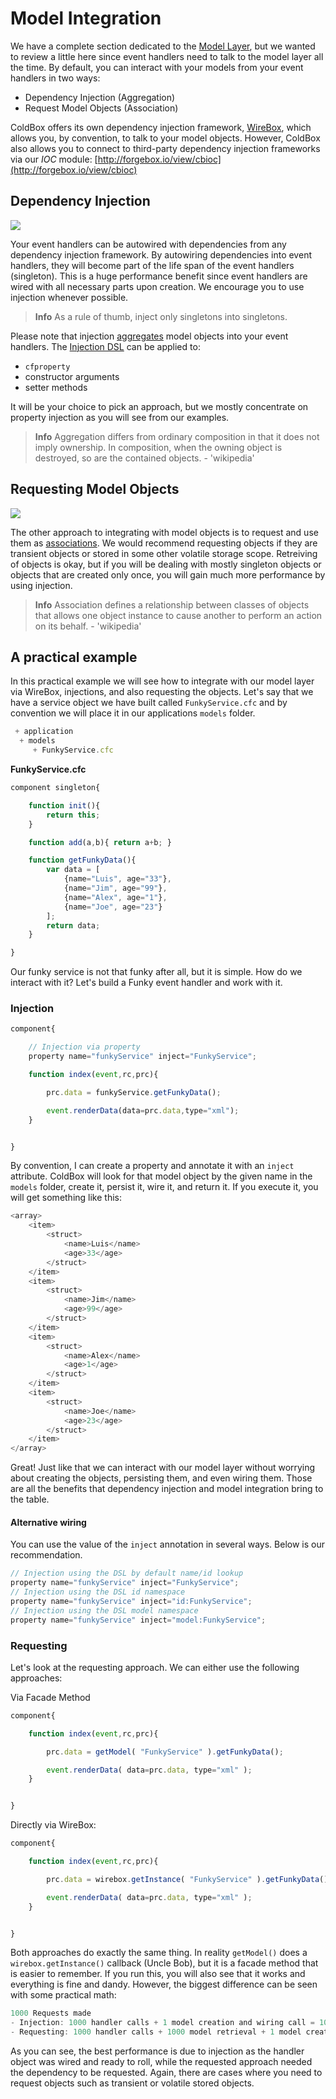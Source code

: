 # Model Integration

We have a complete section dedicated to the [Model Layer](../../models/), but we wanted to review a little here since event handlers need to talk to the model layer all the time. By default, you can interact with your models from your event handlers in two ways:

* Dependency Injection \(Aggregation\)
* Request Model Objects \(Association\)

ColdBox offers its own dependency injection framework, [WireBox](http://wirebox.ortusbooks.com), which allows you, by convention, to talk to your model objects. However, ColdBox also allows you to connect to third-party dependency injection frameworks via our _IOC_ module: [http://forgebox.io/view/cbioc](http://forgebox.io/view/cbioc)

## Dependency Injection

![](https://github.com/ortus/coldbox-platform-documentation/tree/24d3f3d16693b36ca41bf5ce0329c6ff33316ef0/images/EventHandlerInjection.jpg)

Your event handlers can be autowired with dependencies from any dependency injection framework. By autowiring dependencies into event handlers, they will become part of the life span of the event handlers \(singleton\). This is a huge performance benefit since event handlers are wired with all necessary parts upon creation. We encourage you to use injection whenever possible.

> **Info** As a rule of thumb, inject only singletons into singletons.

Please note that injection [aggregates](http://en.wikipedia.org/wiki/Object_composition) model objects into your event handlers. The [Injection DSL](http://wirebox.ortusbooks.com/content/injection_dsl/index.html) can be applied to:

* `cfproperty`
* constructor arguments
* setter methods

It will be your choice to pick an approach, but we mostly concentrate on property injection as you will see from our examples.

> **Info** Aggregation differs from ordinary composition in that it does not imply ownership. In composition, when the owning object is destroyed, so are the contained objects. - 'wikipedia'

## Requesting Model Objects

![](https://github.com/ortus/coldbox-platform-documentation/tree/24d3f3d16693b36ca41bf5ce0329c6ff33316ef0/images/EventHandlerModelRequested.jpg)

The other approach to integrating with model objects is to request and use them as [associations](http://en.wikipedia.org/wiki/Association_%28object-oriented_programming%29). We would recommend requesting objects if they are transient objects or stored in some other volatile storage scope. Retreiving of objects is okay, but if you will be dealing with mostly singleton objects or objects that are created only once, you will gain much more performance by using injection.

> **Info** Association defines a relationship between classes of objects that allows one object instance to cause another to perform an action on its behalf. - 'wikipedia'

## A practical example

In this practical example we will see how to integrate with our model layer via WireBox, injections, and also requesting the objects. Let's say that we have a service object we have built called `FunkyService.cfc` and by convention we will place it in our applications `models` folder.

```javascript
 + application
  + models
     + FunkyService.cfc
```

**FunkyService.cfc**

```javascript
component singleton{

    function init(){
        return this;
    }

    function add(a,b){ return a+b; }

    function getFunkyData(){
        var data = [
            {name="Luis", age="33"},
            {name="Jim", age="99"},
            {name="Alex", age="1"},
            {name="Joe", age="23"}
        ];
        return data;
    }

}
```

Our funky service is not that funky after all, but it is simple. How do we interact with it? Let's build a Funky event handler and work with it.

### Injection

```javascript
component{

    // Injection via property
    property name="funkyService" inject="FunkyService";

    function index(event,rc,prc){

        prc.data = funkyService.getFunkyData();

        event.renderData(data=prc.data,type="xml");
    }    


}
```

By convention, I can create a property and annotate it with an `inject` attribute. ColdBox will look for that model object by the given name in the `models` folder, create it, persist it, wire it, and return it. If you execute it, you will get something like this:

```javascript
<array>
    <item>
        <struct>
            <name>Luis</name>
            <age>33</age>
        </struct>
    </item>
    <item>
        <struct>
            <name>Jim</name>
            <age>99</age>
        </struct>
    </item>
    <item>
        <struct>
            <name>Alex</name>
            <age>1</age>
        </struct>
    </item>
    <item>
        <struct>
            <name>Joe</name>
            <age>23</age>
        </struct>
    </item>
</array>
```

Great! Just like that we can interact with our model layer without worrying about creating the objects, persisting them, and even wiring them. Those are all the benefits that dependency injection and model integration bring to the table.

#### Alternative wiring

You can use the value of the `inject` annotation in several ways. Below is our recommendation.

```javascript
// Injection using the DSL by default name/id lookup
property name="funkyService" inject="FunkyService";
// Injection using the DSL id namespace
property name="funkyService" inject="id:FunkyService";
// Injection using the DSL model namespace
property name="funkyService" inject="model:FunkyService";
```

### Requesting

Let's look at the requesting approach. We can either use the following approaches:

Via Facade Method

```javascript
component{

    function index(event,rc,prc){

        prc.data = getModel( "FunkyService" ).getFunkyData();

        event.renderData( data=prc.data, type="xml" );
    }    


}
```

Directly via WireBox:

```javascript
component{

    function index(event,rc,prc){

        prc.data = wirebox.getInstance( "FunkyService" ).getFunkyData();

        event.renderData( data=prc.data, type="xml" );
    }    


}
```

Both approaches do exactly the same thing. In reality `getModel()` does a `wirebox.getInstance()` callback \(Uncle Bob\), but it is a facade method that is easier to remember. If you run this, you will also see that it works and everything is fine and dandy. However, the biggest difference can be seen with some practical math:

```javascript
1000 Requests made
- Injection: 1000 handler calls + 1 model creation and wiring call = 1001 calls
- Requesting: 1000 handler calls + 1000 model retrieval + 1 model creation call = 2002 calls
```

As you can see, the best performance is due to injection as the handler object was wired and ready to roll, while the requested approach needed the dependency to be requested. Again, there are cases where you need to request objects such as transient or volatile stored objects.

